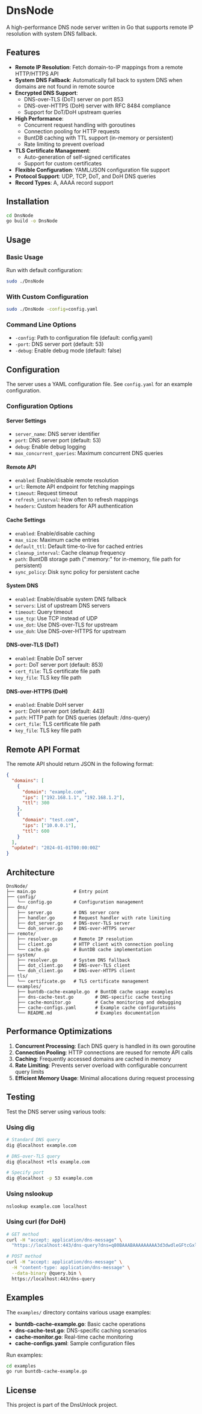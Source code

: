 # DnsNode

A high-performance DNS node server written in Go that supports remote IP resolution with system DNS fallback.

## Features

- **Remote IP Resolution**: Fetch domain-to-IP mappings from a remote HTTP/HTTPS API
- **System DNS Fallback**: Automatically fall back to system DNS when domains are not found in remote source
- **Encrypted DNS Support**:
  - DNS-over-TLS (DoT) server on port 853
  - DNS-over-HTTPS (DoH) server with RFC 8484 compliance
  - Support for DoT/DoH upstream queries
- **High Performance**: 
  - Concurrent request handling with goroutines
  - Connection pooling for HTTP requests
  - BuntDB caching with TTL support (in-memory or persistent)
  - Rate limiting to prevent overload
- **TLS Certificate Management**:
  - Auto-generation of self-signed certificates
  - Support for custom certificates
- **Flexible Configuration**: YAML/JSON configuration file support
- **Protocol Support**: UDP, TCP, DoT, and DoH DNS queries
- **Record Types**: A, AAAA record support

## Installation

```bash
cd DnsNode
go build -o DnsNode
```

## Usage

### Basic Usage

Run with default configuration:
```bash
sudo ./DnsNode
```

### With Custom Configuration

```bash
sudo ./DnsNode -config=config.yaml
```

### Command Line Options

- `-config`: Path to configuration file (default: config.yaml)
- `-port`: DNS server port (default: 53)
- `-debug`: Enable debug mode (default: false)

## Configuration

The server uses a YAML configuration file. See `config.yaml` for an example configuration.

### Configuration Options

#### Server Settings
- `server_name`: DNS server identifier
- `port`: DNS server port (default: 53)
- `debug`: Enable debug logging
- `max_concurrent_queries`: Maximum concurrent DNS queries

#### Remote API
- `enabled`: Enable/disable remote resolution
- `url`: Remote API endpoint for fetching mappings
- `timeout`: Request timeout
- `refresh_interval`: How often to refresh mappings
- `headers`: Custom headers for API authentication

#### Cache Settings
- `enabled`: Enable/disable caching
- `max_size`: Maximum cache entries
- `default_ttl`: Default time-to-live for cached entries
- `cleanup_interval`: Cache cleanup frequency
- `path`: BuntDB storage path (":memory:" for in-memory, file path for persistent)
- `sync_policy`: Disk sync policy for persistent cache

#### System DNS
- `enabled`: Enable/disable system DNS fallback
- `servers`: List of upstream DNS servers
- `timeout`: Query timeout
- `use_tcp`: Use TCP instead of UDP
- `use_dot`: Use DNS-over-TLS for upstream
- `use_doh`: Use DNS-over-HTTPS for upstream

#### DNS-over-TLS (DoT)
- `enabled`: Enable DoT server
- `port`: DoT server port (default: 853)
- `cert_file`: TLS certificate file path
- `key_file`: TLS key file path

#### DNS-over-HTTPS (DoH)
- `enabled`: Enable DoH server
- `port`: DoH server port (default: 443)
- `path`: HTTP path for DNS queries (default: /dns-query)
- `cert_file`: TLS certificate file path
- `key_file`: TLS key file path

## Remote API Format

The remote API should return JSON in the following format:

```json
{
  "domains": [
    {
      "domain": "example.com",
      "ips": ["192.168.1.1", "192.168.1.2"],
      "ttl": 300
    },
    {
      "domain": "test.com",
      "ips": ["10.0.0.1"],
      "ttl": 600
    }
  ],
  "updated": "2024-01-01T00:00:00Z"
}
```

## Architecture

```
DnsNode/
├── main.go              # Entry point
├── config/
│   └── config.go        # Configuration management
├── dns/
│   ├── server.go        # DNS server core
│   ├── handler.go       # Request handler with rate limiting
│   ├── dot_server.go    # DNS-over-TLS server
│   └── doh_server.go    # DNS-over-HTTPS server
├── remote/
│   ├── resolver.go      # Remote IP resolution
│   ├── client.go        # HTTP client with connection pooling
│   └── cache.go         # BuntDB cache implementation
├── system/
│   ├── resolver.go      # System DNS fallback
│   ├── dot_client.go    # DNS-over-TLS client
│   └── doh_client.go    # DNS-over-HTTPS client
├── tls/
│   └── certificate.go   # TLS certificate management
└── examples/
    ├── buntdb-cache-example.go  # BuntDB cache usage examples
    ├── dns-cache-test.go        # DNS-specific cache testing
    ├── cache-monitor.go         # Cache monitoring and debugging
    ├── cache-configs.yaml       # Example cache configurations
    └── README.md                # Examples documentation
```

## Performance Optimizations

1. **Concurrent Processing**: Each DNS query is handled in its own goroutine
2. **Connection Pooling**: HTTP connections are reused for remote API calls
3. **Caching**: Frequently accessed domains are cached in memory
4. **Rate Limiting**: Prevents server overload with configurable concurrent query limits
5. **Efficient Memory Usage**: Minimal allocations during request processing

## Testing

Test the DNS server using various tools:

### Using dig
```bash
# Standard DNS query
dig @localhost example.com

# DNS-over-TLS query
dig @localhost +tls example.com

# Specify port
dig @localhost -p 53 example.com
```

### Using nslookup
```bash
nslookup example.com localhost
```

### Using curl (for DoH)
```bash
# GET method
curl -H "accept: application/dns-message" \
  "https://localhost:443/dns-query?dns=q80BAAABAAAAAAAAA3d3dwdleGFtcGxlA2NvbQAAAQAB"

# POST method
curl -H "accept: application/dns-message" \
  -H "content-type: application/dns-message" \
  --data-binary @query.bin \
  https://localhost:443/dns-query
```

## Examples

The `examples/` directory contains various usage examples:
- **buntdb-cache-example.go**: Basic cache operations
- **dns-cache-test.go**: DNS-specific caching scenarios
- **cache-monitor.go**: Real-time cache monitoring
- **cache-configs.yaml**: Sample configuration files

Run examples:
```bash
cd examples
go run buntdb-cache-example.go
```

## License

This project is part of the DnsUnlock project.